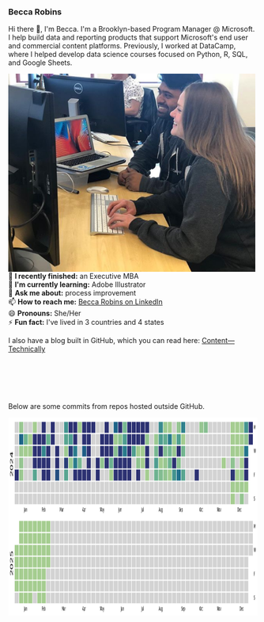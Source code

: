 ### Becca Robins

Hi there 👋, I'm Becca. I'm a Brooklyn-based Program Manager @ Microsoft. I help build data and reporting products that support Microsoft's end user and commercial content platforms. Previously, I worked at DataCamp, where I helped develop data science courses focused on Python, R, SQL, and Google Sheets.

<img align="left" width="500" height="400" src="https://github.com/beccarobins/beccarobins/blob/main/becca_sumedh_instagram.png">
<!--
![Becca and her colleague, Sumedh, at DataCamp.](becca_sumedh_instagram.png)
-->

🔭 **I recently finished:** an Executive MBA <br>
🌱 **I'm currently learning:** Adobe Illustrator <br>
💬 **Ask me about:** process improvement <br>
📫 **How to reach me:** [Becca Robins on LinkedIn](https://www.linkedin.com/in/beccarobins/) <br>
😄 **Pronouns:** She/Her <br>
⚡ **Fun fact:** I've lived in 3 countries and 4 states

I also have a blog built in GitHub, which you can read here: [Content&mdash;Technically](https://beccarobins.github.io)
<br>
<br>
<br>
<br>
<br>
<br>

Below are some commits from repos hosted outside GitHub.
<!--
**beccarobins/beccarobins** is a ✨ _special_ ✨ repository because its `README.md` (this file) appears on your GitHub profile.

Here are some ideas to get you started:

- 🔭 I’m currently working on ...
- 🌱 I’m currently learning: ...
- 👯 I’m looking to collaborate on: ...
- 🤔 I’m looking for help with: ...
- 💬 Ask me about: ...
- 📫 How to reach me: ...
- 😄 Pronouns: ...
- ⚡ Fun fact: 
-->

<img align="center" width="1000" height="200" src="https://github.com/beccarobins/beccarobins/blob/main/Commits in Azure repos - 2024.png">
<img align="center" width="1000" height="200" src="https://github.com/beccarobins/beccarobins/blob/main/Commits in Azure repos - 2025.png">

<!--
<img align="left" width="500" height="400" src="https://github.com/beccarobins/beccarobins/blob/main/becca_sumedh_instagram.png">
![Becca and her colleague, Sumedh, at DataCamp.](becca_sumedh_instagram.png)
-->
